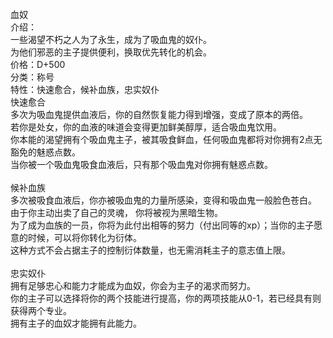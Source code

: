 <title>血奴</title>
<meta name="GENERATOR" content="WinCHM">
<meta http-equiv="Content-Type" content="text/html; charset=gb2312">
<br>血奴
<br>介绍：
<br>一些渴望不朽之人为了永生，成为了吸血鬼的奴仆。
<br>为他们邪恶的主子提供便利，换取优先转化的机会。
<br>价格：D+500
<br>分类：称号
<br>特性：快速愈合，候补血族，忠实奴仆
<br>快速愈合
<br>多次为吸血鬼提供血液后，你的自然恢复能力得到增强，变成了原本的两倍。
<br>若你是处女，你的血液的味道会变得更加鲜美醇厚，适合吸血鬼饮用。
<br>你本能的渴望拥有个吸血鬼主子，被其吸食鲜血，任何吸血鬼都将对你拥有2点无豁免的魅惑点数。
<br>当你被一个吸血鬼吸食血液后，只有那个吸血鬼对你拥有魅惑点数。
<br>
<br>候补血族
<br>多次被吸食血液后，你亦被吸血鬼的力量所感染，变得和吸血鬼一般脸色苍白。
<br>由于你主动出卖了自己的灵魂， 你将被视为黑暗生物。
<br>为了成为血族的一员，你将为此付出相等的努力（付出同等的xp）；当你的主子愿意的时候，可以将你转化为衍体。
<br>这种方式不会占据主子的控制衍体数量，也无需消耗主子的意志值上限。
<br>          
<br>忠实奴仆   
<br>拥有足够忠心和能力才能成为血奴，你会为主子的渴求而努力。
<br>你的主子可以选择将你的两个技能进行提高，你的两项技能从0-1，若已经具有则获得两个专业。
<br>拥有主子的血奴才能拥有此能力。